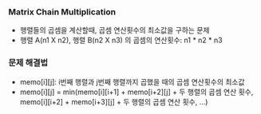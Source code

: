 ### Matrix Chain Multiplication
- 행렬들의 곱셈을 계산할때, 곱셈 연산횟수의 최소값을 구하는 문제
- 행렬 A(n1 X n2), 행렬 B(n2 X n3) 의 곱셈의 연산횟수: n1 * n2 * n3

### 문제 해결법
- memo[i][j]: i번째 행렬과 j번째 행렬까지 곱했을 때의 곱셈 연산횟수의 최소값
- memo[i][j] = min(memo[i][i+1] + memo[i+2][j] + 두 행렬의 곱셈 연산 횟수, memo[i][i+2] + memo[i+3][j] + 두 행렬의 곱셈 연산 횟수, ...)
